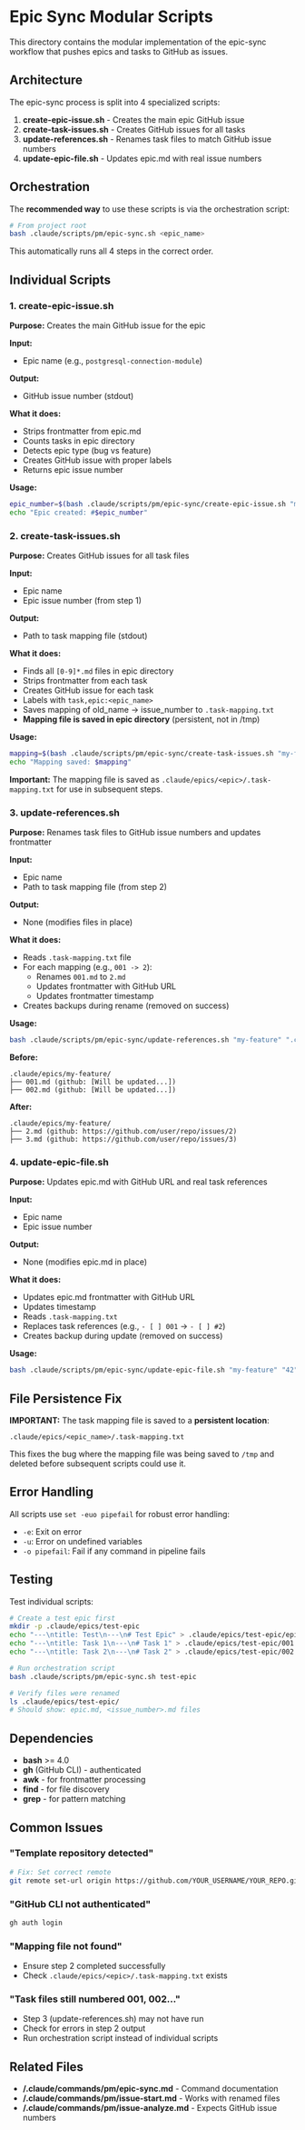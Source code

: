 # Epic Sync Modular Scripts

This directory contains the modular implementation of the epic-sync workflow that pushes epics and tasks to GitHub as issues.

## Architecture

The epic-sync process is split into 4 specialized scripts:

1. **create-epic-issue.sh** - Creates the main epic GitHub issue
2. **create-task-issues.sh** - Creates GitHub issues for all tasks
3. **update-references.sh** - Renames task files to match GitHub issue numbers
4. **update-epic-file.sh** - Updates epic.md with real issue numbers

## Orchestration

The **recommended way** to use these scripts is via the orchestration script:

```bash
# From project root
bash .claude/scripts/pm/epic-sync.sh <epic_name>
```

This automatically runs all 4 steps in the correct order.

## Individual Scripts

### 1. create-epic-issue.sh

**Purpose:** Creates the main GitHub issue for the epic

**Input:**
- Epic name (e.g., `postgresql-connection-module`)

**Output:**
- GitHub issue number (stdout)

**What it does:**
- Strips frontmatter from epic.md
- Counts tasks in epic directory
- Detects epic type (bug vs feature)
- Creates GitHub issue with proper labels
- Returns epic issue number

**Usage:**
```bash
epic_number=$(bash .claude/scripts/pm/epic-sync/create-epic-issue.sh "my-feature")
echo "Epic created: #$epic_number"
```

### 2. create-task-issues.sh

**Purpose:** Creates GitHub issues for all task files

**Input:**
- Epic name
- Epic issue number (from step 1)

**Output:**
- Path to task mapping file (stdout)

**What it does:**
- Finds all `[0-9]*.md` files in epic directory
- Strips frontmatter from each task
- Creates GitHub issue for each task
- Labels with `task,epic:<epic_name>`
- Saves mapping of old_name -> issue_number to `.task-mapping.txt`
- **Mapping file is saved in epic directory** (persistent, not in /tmp)

**Usage:**
```bash
mapping=$(bash .claude/scripts/pm/epic-sync/create-task-issues.sh "my-feature" "42")
echo "Mapping saved: $mapping"
```

**Important:** The mapping file is saved as `.claude/epics/<epic>/.task-mapping.txt` for use in subsequent steps.

### 3. update-references.sh

**Purpose:** Renames task files to GitHub issue numbers and updates frontmatter

**Input:**
- Epic name
- Path to task mapping file (from step 2)

**Output:**
- None (modifies files in place)

**What it does:**
- Reads `.task-mapping.txt` file
- For each mapping (e.g., `001 -> 2`):
  - Renames `001.md` to `2.md`
  - Updates frontmatter with GitHub URL
  - Updates frontmatter timestamp
- Creates backups during rename (removed on success)

**Usage:**
```bash
bash .claude/scripts/pm/epic-sync/update-references.sh "my-feature" ".claude/epics/my-feature/.task-mapping.txt"
```

**Before:**
```
.claude/epics/my-feature/
├── 001.md (github: [Will be updated...])
├── 002.md (github: [Will be updated...])
```

**After:**
```
.claude/epics/my-feature/
├── 2.md (github: https://github.com/user/repo/issues/2)
├── 3.md (github: https://github.com/user/repo/issues/3)
```

### 4. update-epic-file.sh

**Purpose:** Updates epic.md with GitHub URL and real task references

**Input:**
- Epic name
- Epic issue number

**Output:**
- None (modifies epic.md in place)

**What it does:**
- Updates epic.md frontmatter with GitHub URL
- Updates timestamp
- Reads `.task-mapping.txt`
- Replaces task references (e.g., `- [ ] 001` → `- [ ] #2`)
- Creates backup during update (removed on success)

**Usage:**
```bash
bash .claude/scripts/pm/epic-sync/update-epic-file.sh "my-feature" "42"
```

## File Persistence Fix

**IMPORTANT:** The task mapping file is saved to a **persistent location**:

```
.claude/epics/<epic_name>/.task-mapping.txt
```

This fixes the bug where the mapping file was being saved to `/tmp` and deleted before subsequent scripts could use it.

## Error Handling

All scripts use `set -euo pipefail` for robust error handling:
- `-e`: Exit on error
- `-u`: Error on undefined variables
- `-o pipefail`: Fail if any command in pipeline fails

## Testing

Test individual scripts:

```bash
# Create a test epic first
mkdir -p .claude/epics/test-epic
echo "---\ntitle: Test\n---\n# Test Epic" > .claude/epics/test-epic/epic.md
echo "---\ntitle: Task 1\n---\n# Task 1" > .claude/epics/test-epic/001.md
echo "---\ntitle: Task 2\n---\n# Task 2" > .claude/epics/test-epic/002.md

# Run orchestration script
bash .claude/scripts/pm/epic-sync.sh test-epic

# Verify files were renamed
ls .claude/epics/test-epic/
# Should show: epic.md, <issue_number>.md files
```

## Dependencies

- **bash** >= 4.0
- **gh** (GitHub CLI) - authenticated
- **awk** - for frontmatter processing
- **find** - for file discovery
- **grep** - for pattern matching

## Common Issues

### "Template repository detected"
```bash
# Fix: Set correct remote
git remote set-url origin https://github.com/YOUR_USERNAME/YOUR_REPO.git
```

### "GitHub CLI not authenticated"
```bash
gh auth login
```

### "Mapping file not found"
- Ensure step 2 completed successfully
- Check `.claude/epics/<epic>/.task-mapping.txt` exists

### "Task files still numbered 001, 002..."
- Step 3 (update-references.sh) may not have run
- Check for errors in step 2 output
- Run orchestration script instead of individual scripts

## Related Files

- **/.claude/commands/pm/epic-sync.md** - Command documentation
- **/.claude/commands/pm/issue-start.md** - Works with renamed files
- **/.claude/commands/pm/issue-analyze.md** - Expects GitHub issue numbers

